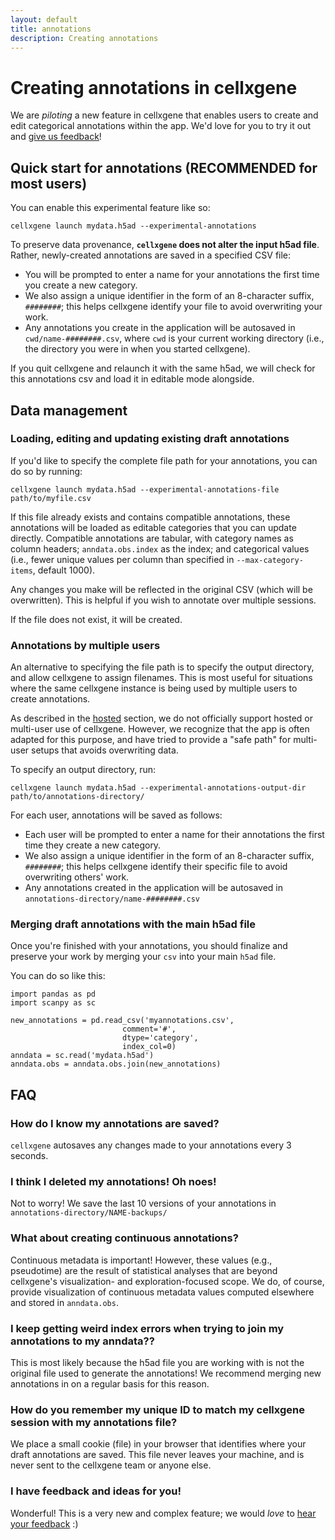 ```yaml
---
layout: default
title: annotations
description: Creating annotations
---
```


# Creating annotations in cellxgene

We are _piloting_ a new feature in cellxgene that enables users to create and edit categorical annotations within the app. We'd love for you to try it out and [give us feedback](contact)!

## Quick start for annotations (RECOMMENDED for most users)

You can enable this experimental feature like so:

`cellxgene launch mydata.h5ad --experimental-annotations`

To preserve data provenance, **`cellxgene` does not alter the input h5ad file**.  Rather, newly-created annotations are saved in a specified CSV file:  
- You will be prompted to enter a name for your annotations the first time you create a new category.  
- We also assign a unique identifier in the form of an 8-character suffix, `########`; this helps cellxgene identify your file to avoid overwriting your work.
- Any annotations you create in the application will be autosaved in `cwd/name-########.csv`, where `cwd` is your current working directory (i.e., the directory you were in when you started cellxgene).

If you quit cellxgene and relaunch it with the same h5ad, we will check for this annotations csv and load it in editable mode alongside.

## Data management

### Loading, editing and updating existing draft annotations  

If you'd like to specify the complete file path for your annotations, you can do so by running:  
```
cellxgene launch mydata.h5ad --experimental-annotations-file path/to/myfile.csv
```

If this file already exists and contains compatible annotations, these annotations will be loaded as editable categories that you can update directly. Compatible annotations are tabular, with category names as column headers; `anndata.obs.index` as the index; and categorical values (i.e., fewer unique values per column than specified in `--max-category-items`, default 1000).

Any changes you make will be reflected in the original CSV (which will be overwritten). This is helpful if you wish to annotate over multiple sessions.

If the file does not exist, it will be created.

### Annotations by multiple users  

An alternative to specifying the file path is to specify the output directory, and allow cellxgene to assign filenames. This is most useful for situations where the same cellxgene instance is being used by multiple users to create annotations.

As described in the [hosted](hosted) section, we do not officially support hosted or multi-user use of cellxgene. However, we recognize that the app is often adapted for this purpose, and have tried to provide a "safe path" for multi-user setups that avoids overwriting data.

To specify an output directory, run:  
```
cellxgene launch mydata.h5ad --experimental-annotations-output-dir path/to/annotations-directory/
```

For each user, annotations will be saved as follows:  
- Each user will be prompted to enter a name for their annotations the first time they create a new category.  
- We also assign a unique identifier in the form of an 8-character suffix, `########`; this helps cellxgene identify their specific file to avoid overwriting others' work.
- Any annotations created in the application will be autosaved in `annotations-directory/name-########.csv`


### Merging draft annotations with the main h5ad file

Once you're finished with your annotations, you should finalize and preserve your work by merging your `csv` into your main `h5ad` file.

You can do so like this:  
```
import pandas as pd
import scanpy as sc

new_annotations = pd.read_csv('myannotations.csv',
                         comment='#',
                         dtype='category',
                         index_col=0)
anndata = sc.read('mydata.h5ad')
anndata.obs = anndata.obs.join(new_annotations)
```

## FAQ

### How do I know my annotations are saved?
`cellxgene` autosaves any changes made to your annotations every 3 seconds.

### I think I deleted my annotations! Oh noes!  
Not to worry! We save the last 10 versions of your annotations in `annotations-directory/NAME-backups/`

### What about creating continuous annotations?  
Continuous metadata is important! However, these values (e.g., pseudotime) are the result of statistical analyses that are beyond cellxgene's visualization- and exploration-focused scope. We do, of course, provide visualization of continuous metadata values computed elsewhere and stored in `anndata.obs`.

### I keep getting weird index errors when trying to join my annotations to my anndata??  
This is most likely because the h5ad file you are working with is not the original file used to generate the annotations! We recommend merging new annotations in on a regular basis for this reason.

### How do you remember my unique ID to match my cellxgene session with my annotations file?
We place a small cookie (file) in your browser that identifies where your draft annotations are saved. This file never leaves your machine, and is never sent to the cellxgene team or anyone else.

### I have feedback and ideas for you!
Wonderful! This is a very new and complex feature; we would _love_ to [hear your feedback](contact) :)
